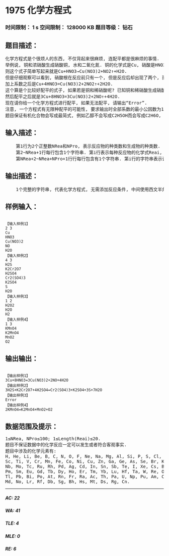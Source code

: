 # 1975 化学方程式   
### 时间限制： 1 s     空间限制： 128000 KB     题目等级： 钻石  
## 题目描述：  

<pre>
化学方程式是个很烦人的东西, 不仅背起来很麻烦, 连配平都是很麻烦的事情.
举例说, 铜和浓硝酸生成硝酸铜, 水和二氧化氮. 铜的化学式是Cu, 硝酸是HNO3, 硝酸铜是Cu(NO3)2, 二氧化氮是NO2, 水是H2O.
则这个式子简单写起来就是Cu+HNO3→Cu(NO3)2+NO2↑+H2O.
但是仔细观察可以看到, 硝酸根在反应前只有一个, 但是反应后却出现了两个, 而且反应前氢原子只有一个, 而反应后氢原子却有两个. 所以为了客观描述, 我们需要在两侧加上系数, 使得反应前后原子总数不变.
加上系数之后是Cu+4HNO3=Cu(NO3)2+2NO2↑+2H2O.
这个算是个比较好配平的式子, 如果若是铜和稀硝酸呢? 已知铜和稀硝酸生成硝酸铜, 水和一氧化氮. 铜的化学式是Cu, 硝酸是HNO3, 硝酸铜是Cu(NO3)2, 一氧化氮是NO, 水是H2O. 未配平就是Cu+HNO3→Cu(NO3)2+NO↑+H2O.
然后配平之后就是3Cu+8HNO3=3Cu(NO3)2+2NO↑+4H2O.
现在请你给一个化学方程式进行配平, 如果无法配平, 请输出“Error”.
注意, 一个方程式有无限种配平的可能性, 要求输出时全部系数的最小公因数为1.
题目保证有机化合物会写成最简式, 例如乙醇不会写成C2H5OH而会写成C2H6O, 但是像碱式碳酸铜依然会写成Cu2CO3(OH)2而不会合并为Cu2CH2O5. 即原子团不会被拆开.
</pre>
  
  
## 输入描述：  

<pre>
    第1行为2个正整数NRea和NPro, 表示反应物的种类数和生成物的种类数.
    第2~NRea+1行每行包含1个字符串. 第i行表示每种反应物的化学式Reai, 其中只可能包含大写或者小写英文字母, 括号和数字. 保证第一个字符一定是字母, 如果某个元素代表的字母后面包括一个数字则表示有该数字个的该元素, 如果括号后面出现数字则表示该离子团或者官能团有该字母个.
    第NRea+2~NRea+NPro+1行行每行包含有1个字符串. 第i行的字符串表示该生成物的化学式Proi.
</pre>
  
  
## 输出描述：  

<pre>
    1个完整的字符串, 代表化学方程式, 无需添加反应条件, 中间使用西文半角等号. 中间的各个物质按照输入顺序输出.
</pre>
  
  
## 样例输入：  

<pre><code>
【输入样例1】  
2 3  
Cu  
HNO3  
Cu(NO3)2  
NO  
H2O  
【输入样例2】  
4 3  
H2S  
K2Cr2O7  
H2SO4  
Cr2(SO4)3  
K2SO4  
S  
H2O  
【输入样例3】  
1 2  
H2O2  
H2O  
H2  
【输入样例4】  
1 3  
KMnO4  
K2MnO4  
MnO2  
O2
</code></pre>
  
  
## 输出输出：  

<pre><code>
【输出样例1】  
3Cu+8HNO3=3Cu(NO3)2+2NO+4H2O  
【输出样例2】  
3H2S+K2Cr2O7+4H2SO4=Cr2(SO4)3+K2SO4+3S+7H2O  
【输出样例3】  
Error  
【输出样例4】  
2KMnO4=K2MnO4+MnO2+O2
</code></pre>
  
  
## 数据范围及提示：  

<pre>
1≤NRea, NPro≤100; 1≤Length(Reai)≤20.  
题目不保证数据中的化学反应一定可以发生或者符合客观事实.  
题目中涉及的化学元素有:  
H, He, Li, Be, B, C, N, O, F, Ne, Na, Mg, Al, Si, P, S, Cl, Ar, K, Ca,   
Sc, Ti, V, Cr, Mn, Fe, Co, Ni, Cu, Zn, Ga, Ge, As, Se, Br, Kr, Rb, Sr, Y, Zr,   
Nb, Mo, Tc, Ru, Rh, Pd, Ag, Cd, In, Sn, Sb, Te, I, Xe, Cs, Ba, La, Ce, Pr, Nd,   
Pm, Sm, Eu, Gd, Tb, Dy, Ho, Er, Tm, Yb, Lu, Hf, Ta, W, Re, Os, Ir, Pt, Au, Hg,   
Tl, Pb, Bi, Po, At, Rn, Fr, Ra, Ac, Th, Pa, U, Np, Pu, Am, Cm, Bk, Cf, Es, Fm,   
Md, No, Lr, Rf, Db, Sg, Bh, Hs, Mt, Ds, Rg, Cn.
</pre>
  
  
***  

##### AC: 22  
##### WA: 41  
##### TLE: 4  
##### MLE: 0  
##### RE: 6  
